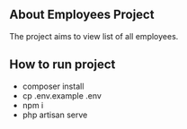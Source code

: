 ## About Employees Project

The project aims to view list of all employees. 


## How to run project

- composer install
- cp .env.example .env
- npm i
- php artisan serve
